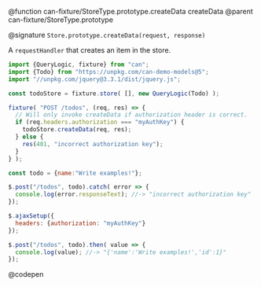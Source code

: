 @function can-fixture/StoreType.prototype.createData createData
@parent can-fixture/StoreType.prototype

@signature `Store.prototype.createData(request, response)`

  A `requestHandler` that creates an item in the store.

  ```js
  import {QueryLogic, fixture} from "can";
  import {Todo} from "https://unpkg.com/can-demo-models@5";
  import "//unpkg.com/jquery@3.3.1/dist/jquery.js";

  const todoStore = fixture.store( [], new QueryLogic(Todo) );

  fixture( "POST /todos", (req, res) => {
    // Will only invoke createData if authorization header is correct.
    if (req.headers.authorization === "myAuthKey") {
      todoStore.createData(req, res);
    } else {
      res(401, "incorrect authorization key");
    }
  } );

  const todo = {name:"Write examples!"};

  $.post("/todos", todo).catch( error => {
    console.log(error.responseText); //-> "incorrect authorization key"
  });

  $.ajaxSetup({
    headers: {authorization: "myAuthKey"}
  });

  $.post("/todos", todo).then( value => {
    console.log(value); //-> "{'name':'Write examples!','id':1}"
  });

  ```
  @codepen
  